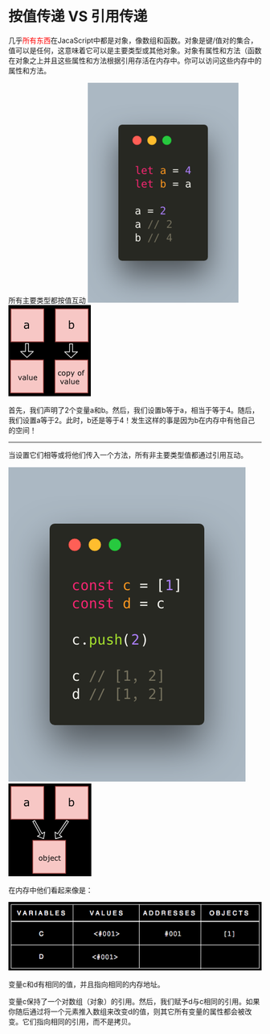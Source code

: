 # 按值传递 VS 引用传递

几乎<font color=#FF0000>所有东西</font>在JacaScript中都是对象，像数组和函数。对象是键/值对的集合，值可以是任何，这意味着它可以是主要类型或其他对象。对象有属性和方法（函数在对象之上并且这些属性和方法根据引用存活在内存中。你可以访问这些内存中的属性和方法。

所有主要类型都按值互动
![img](./img/1.png) ![img](./img/2.png) 

首先，我们声明了2个变量a和b。然后，我们设置b等于a，相当于等于4。随后，我们设置a等于2。此时，b还是等于4！发生这样的事是因为b在内存中有他自己的空间！
***
当设置它们相等或将他们传入一个方法，所有非主要类型值都通过引用互动。

![img](./img/3.png) ![img](./img/4.png) 

在内存中他们看起来像是：

![img](./img/5.png) 

变量c和d有相同的值，并且指向相同的内存地址。

变量c保持了一个对数组（对象）的引用。然后，我们赋予d与c相同的引用。如果你随后通过将一个元素推入数组来改变d的值，则其它所有变量的属性都会被改变。它们指向相同的引用，而不是拷贝。

